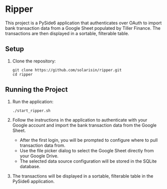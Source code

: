 # Ripper

This project is a PySide6 application that authenticates over OAuth to import bank transaction data from a Google Sheet populated by Tiller Finance. The transactions are then displayed in a sortable, filterable table.

## Setup

1. Clone the repository:
   ```
   git clone https://github.com/solarisin/ripper.git
   cd ripper
   ```

## Running the Project

1. Run the application:
   ```
   ./start_ripper.sh
   ```

2. Follow the instructions in the application to authenticate with your Google account and import the bank transaction data from the Google Sheet.
   - After the first login, you will be prompted to configure where to pull transaction data from.
   - Use the file picker dialog to select the Google Sheet directly from your Google Drive.
   - The selected data source configuration will be stored in the SQLite database.

3. The transactions will be displayed in a sortable, filterable table in the PySide6 application.
